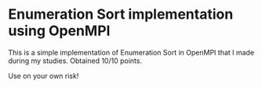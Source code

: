 # Enumeration Sort implementation using OpenMPI

This is a simple implementation of Enumeration Sort in OpenMPI that I made
during my studies. Obtained 10/10 points.

Use on your own risk!

